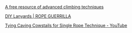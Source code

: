 ---
---

[A free resource of advanced climbing techniques](https://people.bath.ac.uk/dac33/high/index.htm)

[DIY Lanyards | ROPE GUERRILLA](https://ropeguerrilla.org/2014/11/21/diy-lanyards/)

[Tying Caving Cowstails for Single Rope Technique - YouTube](https://www.youtube.com/watch?v=Nz3czTQTSa8)